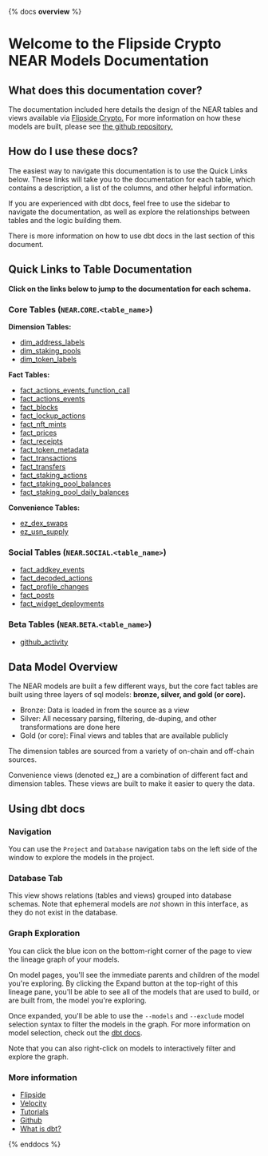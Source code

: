 {% docs __overview__ %}

# Welcome to the Flipside Crypto NEAR Models Documentation

## **What does this documentation cover?**
The documentation included here details the design of the NEAR
 tables and views available via [Flipside Crypto.](https://flipsidecrypto.xyz/) For more information on how these models are built, please see [the github repository.](https://github.com/flipsideCrypto/near-models/)

## **How do I use these docs?**
The easiest way to navigate this documentation is to use the Quick Links below. These links will take you to the documentation for each table, which contains a description, a list of the columns, and other helpful information.

If you are experienced with dbt docs, feel free to use the sidebar to navigate the documentation, as well as explore the relationships between tables and the logic building them.

There is more information on how to use dbt docs in the last section of this document.

## **Quick Links to Table Documentation**

**Click on the links below to jump to the documentation for each schema.**

### Core Tables (`NEAR`.`CORE`.`<table_name>`)

**Dimension Tables:**
- [dim_address_labels](#!/model/model.near.core__dim_address_labels)
- [dim_staking_pools](#!/model/model.near.core__dim_staking_pools)
- [dim_token_labels](#!/model/model.near.core__dim_token_labels)

**Fact Tables:**
- [fact_actions_events_function_call](#!/model/model.near.core__fact_actions_events_function_call)
- [fact_actions_events](#!/model/model.near.core__fact_actions_events)
- [fact_blocks](#!/model/model.near.core__fact_blocks)
- [fact_lockup_actions](#!/model/model.near.core__fact_lockup_actions)
- [fact_nft_mints](#!/model/model.near.core__fact_nft_mints)
- [fact_prices](#!/model/model.near.core__fact_prices)
- [fact_receipts](#!/model/model.near.core__fact_receipts)
- [fact_token_metadata](#!/model/model.near.core__fact_token_metadata)
- [fact_transactions](#!/model/model.near.core__fact_transactions)
- [fact_transfers](#!/model/model.near.core__fact_transfers)
- [fact_staking_actions](#!/model/model.near.core__fact_staking_actions)
- [fact_staking_pool_balances](#!/model/model.near.core__fact_staking_pool_balances)
- [fact_staking_pool_daily_balances](#!/model/model.near.core__fact_staking_pool_daily_balances)

**Convenience Tables:**
- [ez_dex_swaps](#!/model/model.near.core__ez_dex_swaps)
- [ez_usn_supply](#!/model/model.near.core__ez_usn_supply)

### Social Tables (`NEAR`.`SOCIAL`.`<table_name>`)
- [fact_addkey_events](#!/model/model.near.social__fact_addkey_events)
- [fact_decoded_actions](#!/model/model.near.social__fact_decoded_actions)
- [fact_profile_changes](#!/model/model.near.social__fact_profile_changes)
- [fact_posts](#!/model/model.near.social__fact_posts)
- [fact_widget_deployments](#!/model/model.near.social__fact_widget_deployments)


### Beta Tables (`NEAR`.`BETA`.`<table_name>`)
- [github_activity](https://github.com/forgxyz/developer_report_near)


## **Data Model Overview**

The NEAR
 models are built a few different ways, but the core fact tables are built using three layers of sql models: **bronze, silver, and gold (or core).**

- Bronze: Data is loaded in from the source as a view
- Silver: All necessary parsing, filtering, de-duping, and other transformations are done here
- Gold (or core): Final views and tables that are available publicly

The dimension tables are sourced from a variety of on-chain and off-chain sources.

Convenience views (denoted ez_) are a combination of different fact and dimension tables. These views are built to make it easier to query the data.

## **Using dbt docs**
### Navigation

You can use the ```Project``` and ```Database``` navigation tabs on the left side of the window to explore the models in the project.

### Database Tab

This view shows relations (tables and views) grouped into database schemas. Note that ephemeral models are *not* shown in this interface, as they do not exist in the database.

### Graph Exploration

You can click the blue icon on the bottom-right corner of the page to view the lineage graph of your models.

On model pages, you'll see the immediate parents and children of the model you're exploring. By clicking the Expand button at the top-right of this lineage pane, you'll be able to see all of the models that are used to build, or are built from, the model you're exploring.

Once expanded, you'll be able to use the ```--models``` and ```--exclude``` model selection syntax to filter the models in the graph. For more information on model selection, check out the [dbt docs](https://docs.getdbt.com/docs/model-selection-syntax).

Note that you can also right-click on models to interactively filter and explore the graph.


### **More information**
- [Flipside](https://flipsidecrypto.xyz/)
- [Velocity](https://app.flipsidecrypto.com/velocity?nav=Discover)
- [Tutorials](https://docs.flipsidecrypto.com/our-data/tutorials)
- [Github](https://github.com/FlipsideCrypto/near-models)
- [What is dbt?](https://docs.getdbt.com/docs/introduction)

{% enddocs %}
